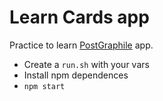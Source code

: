 # Learn Cards app

Practice to learn [PostGraphile](https://www.graphile.org/postgraphile/) app.

- Create a `run.sh` with your vars
- Install npm dependences
- `npm start`
